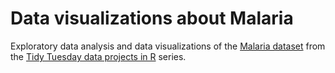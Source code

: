 # Data visualizations about Malaria

Exploratory data analysis and data visualizations of the [Malaria dataset](https://github.com/rfordatascience/tidytuesday/tree/master/data/2018/2018-11-13) from the [Tidy Tuesday data projects in R](https://github.com/rfordatascience/tidytuesday) series.